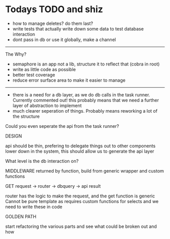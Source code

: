 # Todays TODO and shiz

* how to manage deletes? do them last?
* write tests that actually write down some data to test database interaction
* dont pass in db or use it globally, make a channel

----------
The Why?

* semaphore is an app not a lib, structure it to reflect that (cobra in root)
* write as little code as possible
* better test coverage
* reduce error surface area to make it easier to manage

----------

* there is a need for a db layer, as we do db calls in the task runner. Currently commented out!
    this probably means that we need a further layer of abstraction to implement
* much clearer seperation of things. Probably means reworking a lot of the structure

Could you even seperate the api from the task runner?


DESIGN

api should be thin, prefering to delegate things out to other components lower down in the system, this should allow us to generate the api layer

What level is the db interaction on?

MIDDLEWARE
returned by function, build from generic wrapper and custom functions

GET
request -> router -> dbquery -> api result

router has the logic to make the request, and the get function is generic
Cannot be pure template as requires custom functions for selects and we need to write these in code


GOLDEN PATH

start refactoring the various parts and see what could be broken out and how